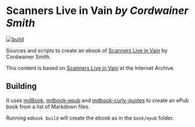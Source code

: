 # Scanners Live in Vain *by Cordwainer Smith*

[![build](https://github.com/arminha/cordwainer-smith-scanners/workflows/build/badge.svg)](https://github.com/arminha/cordwainer-smith-scanners/actions?query=workflow%3Abuild)

Sources and scripts to create an ebook of [Scanners Live in Vain](https://en.wikipedia.org/wiki/Scanners_Live_in_Vain) by Cordwainer Smith.

This content is based on [Scanners Live in Vain](https://archive.org/details/ScannersLiveInVain) at the Internet Archive.

## Building

It uses [mdBook](https://github.com/rust-lang/mdBook),
[mdbook-epub](https://github.com/Michael-F-Bryan/mdbook-epub) and
[mdbook-curly-quotes](https://github.com/arminha/mdbook-curly-quotes) to create
an ePub book from a list of Markdown files.

Running `mdbook build` will create the ebook as  in the `book/epub` folder.

